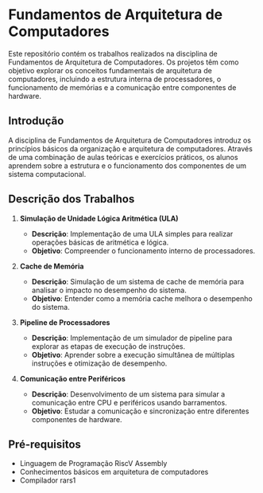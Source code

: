 # Fundamentos de Arquitetura de Computadores

Este repositório contém os trabalhos realizados na disciplina de Fundamentos de Arquitetura de Computadores. Os projetos têm como objetivo explorar os conceitos fundamentais de arquitetura de computadores, incluindo a estrutura interna de processadores, o funcionamento de memórias e a comunicação entre componentes de hardware.

## Introdução

A disciplina de Fundamentos de Arquitetura de Computadores introduz os princípios básicos da organização e arquitetura de computadores. Através de uma combinação de aulas teóricas e exercícios práticos, os alunos aprendem sobre a estrutura e o funcionamento dos componentes de um sistema computacional.

## Descrição dos Trabalhos

1. **Simulação de Unidade Lógica Aritmética (ULA)**
   - **Descrição**: Implementação de uma ULA simples para realizar operações básicas de aritmética e lógica.
   - **Objetivo**: Compreender o funcionamento interno de processadores.

2. **Cache de Memória**
   - **Descrição**: Simulação de um sistema de cache de memória para analisar o impacto no desempenho do sistema.
   - **Objetivo**: Entender como a memória cache melhora o desempenho do sistema.

3. **Pipeline de Processadores**
   - **Descrição**: Implementação de um simulador de pipeline para explorar as etapas de execução de instruções.
   - **Objetivo**: Aprender sobre a execução simultânea de múltiplas instruções e otimização de desempenho.

4. **Comunicação entre Periféricos**
   - **Descrição**: Desenvolvimento de um sistema para simular a comunicação entre CPU e periféricos usando barramentos.
   - **Objetivo**: Estudar a comunicação e sincronização entre diferentes componentes de hardware.

## Pré-requisitos

- Linguagem de Programação RiscV Assembly
- Conhecimentos básicos em arquitetura de computadores
- Compilador rars1
